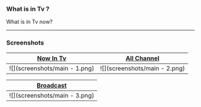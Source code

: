 ### What is in Tv ? 
What is in Tv now?

----

### Screenshots

[Now In Tv](app/src/main/java/com/ozcaan11/l50/tvdenevar/Fragments/NowInTvFragment.java) | [All Channel](app/src/main/java/com/ozcaan11/l50/tvdenevar/Fragments/AllChannelFragment.java) 	|
-------------|----------------|
![](screenshots/main - 1.png)| ![](screenshots/main - 2.png) |


[Broadcast](app/src/main/java/com/ozcaan11/l50/tvdenevar/Activities/BroadcastingActivity.java) |
-------------|
![](screenshots/main - 3.png)| 
